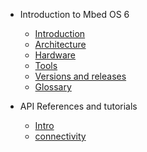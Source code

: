 - Introduction to Mbed OS 6

    - [Introduction](introduction/introduction)
    - [Architecture](introduction/arch_for_intro)
    - [Hardware](introduction/hardware)
    - [Tools](introduction/tools)
    - [Versions and releases](introduction/release_process)
    - [Glossary](introduction/terms)

- API References and tutorials
  
    - [Intro](api/api)
    - [connectivity](api/connectivity)
